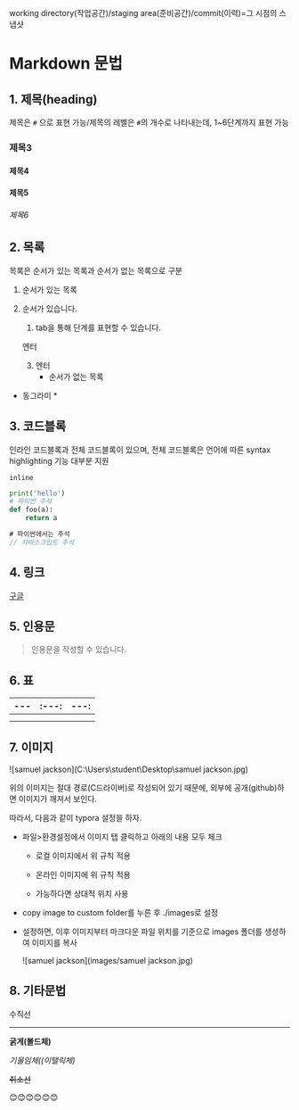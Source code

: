 working directory(작업공간)/staging area(준비공간)/commit(이력)=그 시점의 스냅샷

# Markdown 문법

## 1. 제목(heading)

제목은 `#` 으로 표현 가능/제목의 레벨은 `#`의 개수로 나타내는데, 1~6단계까지 표현 가능

### 제목3

#### 제목4

#### 제목5

###### 제목6

## 2. 목록

목록은 순서가 있는 목록과 순서가 없는 목록으로 구분

1. 순서가 있는 목록

2. 순서가 있습니다.

   1. tab을 통해 단계를 표현할 수 있습니다.

   엔터

   3. 엔터
      * 순서가 없는 목록

- 동그라미
  * 



## 3. 코드블록

인라인 코드블록과 전체 코드블록이 있으며, 전체 코드블록은 언어에 따른  syntax highlighting 기능 대부분 지원

`inline`

```python
print('hello')
# 파이썬 주석
def foo(a):
    return a
```

```javascript
# 파이썬에서는 주석
// 자바스크립트 주석
```

## 4. 링크

[구글](https://google.com)

## 5. 인용문

> 인용문을 작성할 수 있습니다.

## 6. 표

| ---  | :---: | ---: |
| ---- | ----- | ---- |
|      |       |      |
|      |       |      |

## 7. 이미지

![samuel jackson](C:\Users\student\Desktop\samuel jackson.jpg)

위의 이미지는 절대 경로(C드라이버)로 작성되어 있기 때문에, 외부에 공개(github)하면 이미지가 깨져서 보인다.

따라서, 다음과 같이 typora 설정을 하자.

* 파일>환경설정에서 이미지 탭 클릭하고 아래의 내용 모두 체크

  * 로컬 이미지에서 위 규칙 적용

  * 온라인 이미지에 위 규칙 적용
  * 가능하다면 상대적 위치 사용

* copy image to custom folder를 누른 후 ./images로 설정

* 설정하면, 이후 이미지부터 마크다운 파일 위치를 기준으로 images 폴더를 생성하여 이미지를 복사

  ![samuel jackson](images/samuel jackson.jpg)

## 8. 기타문법

수직선

---

**굵게(볼드체)**

*기울임체((이탤릭체)*

~~취소선~~



😊😊😊😊😊😊